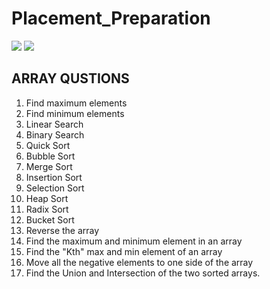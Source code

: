 # Placement_Preparation
[![](https://github.com/Ravik27280.png?size=70)](https://github.com/Ravik27280)
[![](https://github.com/prabhat2301.png?size=70)](https://github.com/prabhat2301)


## ARRAY QUSTIONS
1. Find maximum elements
2. Find minimum elements
3. Linear Search
4. Binary Search
5. Quick Sort
6. Bubble Sort
7. Merge Sort
8. Insertion Sort
9. Selection Sort
10. Heap Sort
11. Radix Sort
12. Bucket Sort
13. Reverse the array
14. Find the maximum and minimum element in an array
15. Find the "Kth" max and min element of an array 
16. Move all the negative elements to one side of the array 
17. Find the Union and Intersection of the two sorted arrays.

